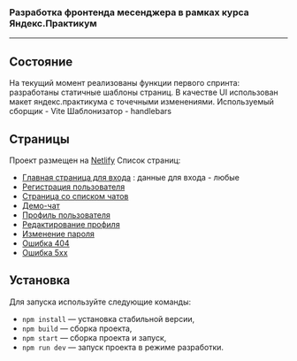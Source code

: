 ### Разработка фронтенда месенджера в рамках курса Яндекс.Практикум 
---


## Состояние 

На текущий момент реализованы функции первого спринта: разработаны статичные шаблоны страниц. В качестве UI использован макет яндекс.практикума с точечными изменениями. 
Используемый сборщик - Vite
Шаблонизатор - handlebars

## Страницы
Проект размещен на [Netlify](https://tonykkk-messenger.netlify.app)
Список страниц:

- [Главная страница для входа](https://tonykkk-messenger.netlify.app/index.html) : данные для входа - любые
- [Регистрация пользователя](https://tonykkk-messenger.netlify.app/registration.html)
- [Страница со списком чатов](https://tonykkk-messenger.netlify.appchats.html)
- [Демо-чат](https://tonykkk-messenger.netlify.app/chatAnton.html)
- [Профиль пользователя](https://tonykkk-messenger.netlify.app/profile.html)
- [Редактирование профиля](https://tonykkk-messenger.netlify.app/profileEdit.html)
- [Изменение пароля](https://tonykkk-messenger.netlify.app/passwordChange.html)
- [Ошибка 404](https://tonykkk-messenger.netlify.app/404.html)
- [Ошибка 5хх](https://tonykkk-messenger.netlify.app/500.html)
        



## Установка

Для запуска используйте следующие команды:

- `npm install` — установка стабильной версии,
- `npm build` — сборка проекта,
- `npm start` — сборка проекта и запуск,
- `npm run dev` — запуск проекта в режиме разработки.



